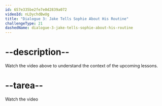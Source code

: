 ```yaml
---
id: 657e335be2fe7e0d2839a072
videoId: nLDychdBwUg
title: "Dialogue 3: Jake Tells Sophie About His Routine"
challengeType: 21
dashedName: dialogue-3-jake-tells-sophie-about-his-routine
---
```


# --description--

Watch the video above to understand the context of the upcoming lessons.

# --tarea--

Watch the video
